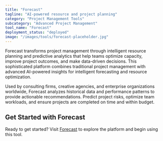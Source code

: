 ```yaml
---
title: "Forecast"
tagline: "AI-powered resource and project planning"
category: "Project Management Tools"
subcategory: "Advanced Project Management"
tool_name: "Forecast"
deployment_status: "deployed"
image: "/images/tools/forecast-placeholder.jpg"
---
```

Forecast transforms project management through intelligent resource planning and predictive analytics that help teams optimize capacity, improve project outcomes, and make data-driven decisions. This sophisticated platform combines traditional project management with advanced AI-powered insights for intelligent forecasting and resource optimization.

Used by consulting firms, creative agencies, and enterprise organizations worldwide, Forecast analyzes historical data and performance patterns to provide actionable recommendations. Predict project risks, optimize team workloads, and ensure projects are completed on time and within budget.

## Get Started with Forecast

Ready to get started? Visit [Forecast](https://www.forecast.app) to explore the platform and begin using this tool.
